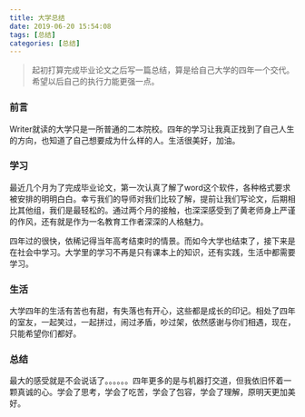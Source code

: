 ```yaml
---
title: 大学总结
date: 2019-06-20 15:54:08
tags: [总结]
categories: [总结]
---
```

>起初打算完成毕业论文之后写一篇总结，算是给自己大学的四年一个交代。希望以后自己的执行力能更强一点。

<!-- more -->

### 前言

  Writer就读的大学只是一所普通的二本院校。四年的学习让我真正找到了自己人生的方向，也知道了自己想要成为什么样的人。生活很美好，加油。

### 学习

  最近几个月为了完成毕业论文，第一次认真了解了word这个软件，各种格式要求被安排的明明白白。幸亏我们的导师对我们比较了解，提前让我们写论文，后期相比其他组，我们是最轻松的。通过两个月的接触，也深深感受到了黄老师身上严谨的作风，还有就是作为一名教育工作者深深的人格魅力。

  四年过的很快，依稀记得当年高考结束时的情景。而如今大学也结束了，接下来是在社会中学习。大学里的学习不再是只有课本上的知识，还有实践，生活中都需要学习。

### 生活

  大学四年的生活有苦也有甜，有失落也有开心，这些都是成长的印记。相处了四年的室友，一起笑过，一起拼过，闹过矛盾，吵过架，依然感谢与你们相遇，现在，只能希望你们都好。

### 总结

  最大的感受就是不会说话了。。。。。。四年更多的是与机器打交道，但我依旧怀着一颗真诚的心。学会了思考，学会了吃苦，学会了包容，学会了理解，原明天更加美好。
